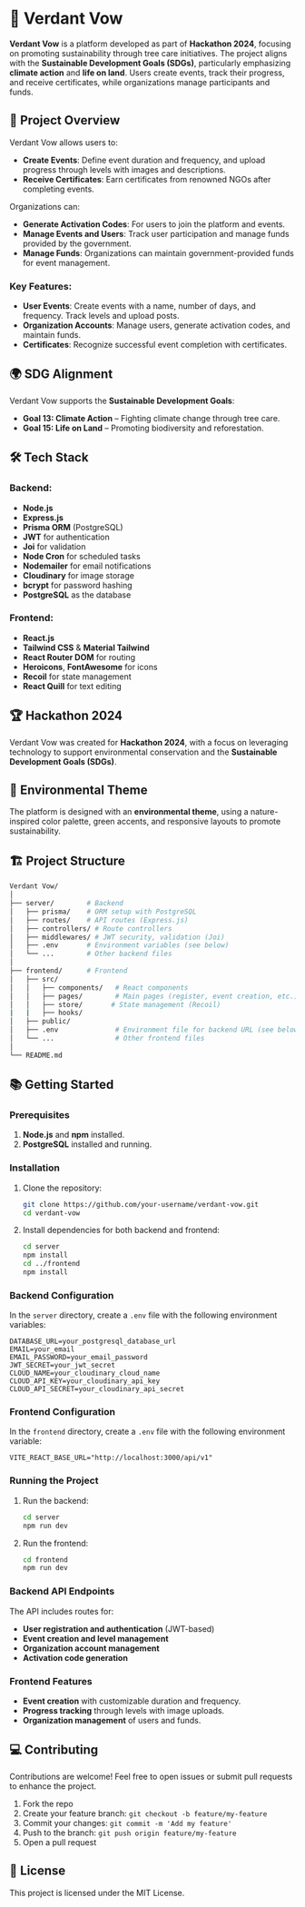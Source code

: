 # 🌱 Verdant Vow

**Verdant Vow** is a platform developed as part of **Hackathon 2024**, focusing on promoting sustainability through tree care initiatives. The project aligns with the **Sustainable Development Goals (SDGs)**, particularly emphasizing **climate action** and **life on land**. Users create events, track their progress, and receive certificates, while organizations manage participants and funds.

## 🚀 Project Overview

Verdant Vow allows users to:

- **Create Events**: Define event duration and frequency, and upload progress through levels with images and descriptions.
- **Receive Certificates**: Earn certificates from renowned NGOs after completing events.

Organizations can:

- **Generate Activation Codes**: For users to join the platform and events.
- **Manage Events and Users**: Track user participation and manage funds provided by the government.
- **Manage Funds**: Organizations can maintain government-provided funds for event management.

### Key Features:

- **User Events**: Create events with a name, number of days, and frequency. Track levels and upload posts.
- **Organization Accounts**: Manage users, generate activation codes, and maintain funds.
- **Certificates**: Recognize successful event completion with certificates.

## 🌍 SDG Alignment

Verdant Vow supports the **Sustainable Development Goals**:

- **Goal 13: Climate Action** – Fighting climate change through tree care.
- **Goal 15: Life on Land** – Promoting biodiversity and reforestation.

## 🛠️ Tech Stack

### Backend:

- **Node.js**
- **Express.js**
- **Prisma ORM** (PostgreSQL)
- **JWT** for authentication
- **Joi** for validation
- **Node Cron** for scheduled tasks
- **Nodemailer** for email notifications
- **Cloudinary** for image storage
- **bcrypt** for password hashing
- **PostgreSQL** as the database

### Frontend:

- **React.js**
- **Tailwind CSS** & **Material Tailwind**
- **React Router DOM** for routing
- **Heroicons**, **FontAwesome** for icons
- **Recoil** for state management
- **React Quill** for text editing

## 🏆 Hackathon 2024

Verdant Vow was created for **Hackathon 2024**, with a focus on leveraging technology to support environmental conservation and the **Sustainable Development Goals (SDGs)**.

## 🌿 Environmental Theme

The platform is designed with an **environmental theme**, using a nature-inspired color palette, green accents, and responsive layouts to promote sustainability.

## 🏗️ Project Structure

```bash
Verdant Vow/
│
├── server/        # Backend
│   ├── prisma/    # ORM setup with PostgreSQL
│   ├── routes/    # API routes (Express.js)
│   ├── controllers/ # Route controllers
│   ├── middlewares/ # JWT security, validation (Joi)
│   ├── .env       # Environment variables (see below)
│   └── ...        # Other backend files
│
├── frontend/      # Frontend
│   ├── src/
│   │   ├── components/   # React components
│   │   ├── pages/        # Main pages (register, event creation, etc.)
│   │   ├── store/       # State management (Recoil)
|   |   ├── hooks/
│   ├── public/
│   ├── .env              # Environment file for backend URL (see below)
│   └── ...               # Other frontend files
│
└── README.md
```

## 📚 Getting Started

### Prerequisites

1. **Node.js** and **npm** installed.
2. **PostgreSQL** installed and running.

### Installation

1. Clone the repository:

   ```bash
   git clone https://github.com/your-username/verdant-vow.git
   cd verdant-vow
   ```

2. Install dependencies for both backend and frontend:
   ```bash
   cd server
   npm install
   cd ../frontend
   npm install
   ```

### Backend Configuration

In the `server` directory, create a `.env` file with the following environment variables:

```env
DATABASE_URL=your_postgresql_database_url
EMAIL=your_email
EMAIL_PASSWORD=your_email_password
JWT_SECRET=your_jwt_secret
CLOUD_NAME=your_cloudinary_cloud_name
CLOUD_API_KEY=your_cloudinary_api_key
CLOUD_API_SECRET=your_cloudinary_api_secret
```

### Frontend Configuration

In the `frontend` directory, create a `.env` file with the following environment variable:

```env
VITE_REACT_BASE_URL="http://localhost:3000/api/v1"
```

### Running the Project

1. Run the backend:

   ```bash
   cd server
   npm run dev
   ```

2. Run the frontend:
   ```bash
   cd frontend
   npm run dev
   ```

### Backend API Endpoints

The API includes routes for:

- **User registration and authentication** (JWT-based)
- **Event creation and level management**
- **Organization account management**
- **Activation code generation**

### Frontend Features

- **Event creation** with customizable duration and frequency.
- **Progress tracking** through levels with image uploads.
- **Organization management** of users and funds.

## 💻 Contributing

Contributions are welcome! Feel free to open issues or submit pull requests to enhance the project.

1. Fork the repo
2. Create your feature branch: `git checkout -b feature/my-feature`
3. Commit your changes: `git commit -m 'Add my feature'`
4. Push to the branch: `git push origin feature/my-feature`
5. Open a pull request

## 🔐 License

This project is licensed under the MIT License.
